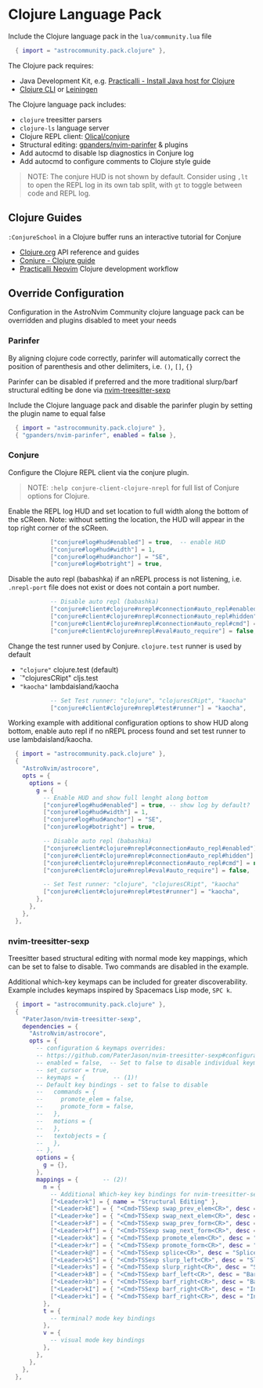 # Clojure Language Pack

Include the Clojure language pack in the `lua/community.lua` file

```lua
  { import = "astrocommunity.pack.clojure" },
```

The Clojure pack requires:

- Java Development Kit, e.g. [Practicalli - Install Java host for Clojure](https://practical.li/clojure/install/java/)
- [Clojure CLI](https://clojure.org/guides/install_clojure) or [Leiningen](https://leiningen.org/)

The Clojure language pack includes:

- `clojure` treesitter parsers
- `clojure-ls` language server
- Clojure REPL client: [Olical/conjure](https://github.com/Olical/conjure)
- Structural editing: [gpanders/nvim-parinfer](https://github.com/gpanders/nvim-parinfer) & plugins
- Add autocmd to disable lsp diagnostics in Conjure log
- Add autocmd to configure comments to Clojure style guide

> NOTE: The conjure HUD is not shown by default. Consider using `,lt` to open the REPL log in its own tab split, with `gt` to toggle between code and REPL log.

## Clojure Guides

`:ConjureSchool` in a Clojure buffer runs an interactive tutorial for Conjure

- [Clojure.org](https://clojure.org/index) API reference and guides
- [Conjure - Clojure guide](https://github.com/Olical/conjure/wiki/Quick-start:-Clojure)
- [Practicalli Neovim](https://practical.li/neovim/) Clojure development workflow

## Override Configuration

Configuration in the AstroNvim Community clojure language pack can be overridden and plugins disabled to meet your needs

### Parinfer

By aligning clojure code correctly, parinfer will automatically correct the position of parenthesis and other delimiters, i.e. `()`, `[]`, `{}`

Parinfer can be disabled if preferred and the more traditional slurp/barf structural editing be done via [nvim-treesitter-sexp](#nvim-treesitter-sexp)

Include the Clojure language pack and disable the parinfer plugin by setting the plugin name to equal false

```lua
  { import = "astrocommunity.pack.clojure" },
  { "gpanders/nvim-parinfer", enabled = false },
```

### Conjure

Configure the Clojure REPL client via the conjure plugin.

> NOTE: `:help conjure-client-clojure-nrepl` for full list of Conjure options for Clojure.

Enable the REPL log HUD and set location to full width along the bottom of the sCReen. Note: without setting the location, the HUD will appear in the top right corner of the sCReen.

```lua
            ["conjure#log#hud#enabled"] = true,  -- enable HUD
            ["conjure#log#hud#width"] = 1,
            ["conjure#log#hud#anchor"] = "SE",
            ["conjure#log#botright"] = true,
```

Disable the auto repl (babashka) if an nREPL process is not listening, i.e. `.nrepl-port` file does not exist or does not contain a port number.

```lua
            -- Disable auto repl (babashka)
            ["conjure#client#clojure#nrepl#connection#auto_repl#enabled"] = false,
            ["conjure#client#clojure#nrepl#connection#auto_repl#hidden"] = true,
            ["conjure#client#clojure#nrepl#connection#auto_repl#cmd"] = nil,
            ["conjure#client#clojure#nrepl#eval#auto_require"] = false,

```

Change the test runner used by Conjure. `clojure.test` runner is used by default

- `"clojure"` clojure.test (default)
- `"clojuresCRipt" cljs.test
- `"kaocha"` lambdaisland/kaocha

```lua
            -- Set Test runner: "clojure", "clojuresCRipt", "kaocha"
            ["conjure#client#clojure#nrepl#test#runner"] = "kaocha",
```

Working example with additional configuration options to show HUD along bottom, enable auto repl if no nREPL process found and set test runner to use lambdaisland/kaocha.

```lua
  { import = "astrocommunity.pack.clojure" },
  {
    "AstroNvim/astrocore",
    opts = {
      options = {
        g = {
          -- Enable HUD and show full lenght along bottom
          ["conjure#log#hud#enabled"] = true, -- show log by default?
          ["conjure#log#hud#width"] = 1,
          ["conjure#log#hud#anchor"] = "SE",
          ["conjure#log#botright"] = true,

          -- Disable auto repl (babashka)
          ["conjure#client#clojure#nrepl#connection#auto_repl#enabled"] = false,
          ["conjure#client#clojure#nrepl#connection#auto_repl#hidden"] = true,
          ["conjure#client#clojure#nrepl#connection#auto_repl#cmd"] = nil,
          ["conjure#client#clojure#nrepl#eval#auto_require"] = false,

          -- Set Test runner: "clojure", "clojuresCRipt", "kaocha"
          ["conjure#client#clojure#nrepl#test#runner"] = "kaocha",
        },
      },
    },
  },
```

### nvim-treesitter-sexp

Treesitter based structural editing with normal mode key mappings, which can be set to false to disable. Two commands are disabled in the example.

Additional which-key keymaps can be included for greater discoverability. Example includes keymaps inspired by Spacemacs Lisp mode, `SPC k`.

```lua
  { import = "astrocommunity.pack.clojure" },
  {
    "PaterJason/nvim-treesitter-sexp",
    dependencies = {
      "AstroNvim/astrocore",
      opts = {
        -- configuration & keymaps overrides:
        -- https://github.com/PaterJason/nvim-treesitter-sexp#configuration
        -- enabled = false,  -- Set to false to disable individual keymaps
        -- set_cursor = true,
        -- keymaps = {        -- (1)!
        -- Default key bindings - set to false to disable
        --   commands = {
        --     promote_elem = false,
        --     promote_form = false,
        --   },
        --   motions = {
        --   },
        --   textobjects = {
        --   },
        -- },
        options = {
          g = {},
        },
        mappings = {       -- (2)!
          n = {
            -- Additional Which-key key bindings for nvim-treesitter-sexp
            ["<Leader>k"] = { name = "Structural Editing" },
            ["<Leader>kE"] = { "<Cmd>TSSexp swap_prev_elem<CR>", desc = "Swap Previous Element" },
            ["<Leader>ke"] = { "<Cmd>TSSexp swap_next_elem<CR>", desc = "Swap Previous Element" },
            ["<Leader>kF"] = { "<Cmd>TSSexp swap_prev_form<CR>", desc = "Swap Previous Form" },
            ["<Leader>kf"] = { "<Cmd>TSSexp swap_next_form<CR>", desc = "Swap Previous Form" },
            ["<Leader>kk"] = { "<Cmd>TSSexp promote_elem<CR>", desc = "Promote Element" },
            ["<Leader>kr"] = { "<Cmd>TSSexp promote_form<CR>", desc = "Promote Form" },
            ["<Leader>k@"] = { "<Cmd>TSSexp splice<CR>", desc = "Splice" },
            ["<Leader>kS"] = { "<Cmd>TSSexp slurp_left<CR>", desc = "Slurp Left" },
            ["<Leader>ks"] = { "<Cmd>TSSexp slurp_right<CR>", desc = "Slurp Right" },
            ["<Leader>kB"] = { "<Cmd>TSSexp barf_left<CR>", desc = "Barf Left" },
            ["<Leader>kb"] = { "<Cmd>TSSexp barf_right<CR>", desc = "Barf Right" },
            ["<Leader>kI"] = { "<Cmd>TSSexp barf_right<CR>", desc = "Insert Head" },
            ["<Leader>ki"] = { "<Cmd>TSSexp barf_right<CR>", desc = "Insert Tail" },
          },
          t = {
            -- terminal? mode key bindings
          },
          v = {
            -- visual mode key bindings
          },
        },
      },
    },
  },

```
